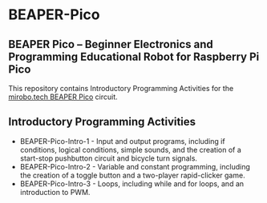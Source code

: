 # BEAPER-Pico

## BEAPER Pico – Beginner Electronics and Programming Educational Robot for Raspberry Pi Pico

This repository contains Introductory Programming Activities for the [mirobo.tech BEAPER Pico](https://mirobo.tech/beaper) circuit.

## Introductory Programming Activities

* BEAPER-Pico-Intro-1 - Input and output programs, including if conditions, logical conditions, simple sounds, and the creation of a start-stop pushbutton circuit and bicycle turn signals.
* BEAPER-Pico-Intro-2 - Variable and constant programming, including the creation of a toggle button and a two-player rapid-clicker game.
* BEAPER-Pico-Intro-3 - Loops, including while and for loops, and an introduction to PWM.
